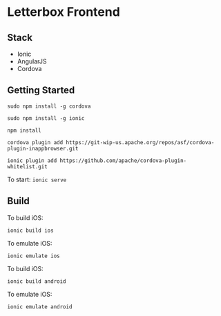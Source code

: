 # Letterbox Frontend

## Stack

- Ionic
- AngularJS
- Cordova

## Getting Started

`sudo npm install -g cordova`

`sudo npm install -g ionic`

`npm install`

`cordova plugin add https://git-wip-us.apache.org/repos/asf/cordova-plugin-inappbrowser.git`

`ionic plugin add https://github.com/apache/cordova-plugin-whitelist.git`

To start:
`ionic serve`

## Build

To build iOS:

`ionic build ios`

To emulate iOS:

`ionic emulate ios`

To build iOS:

`ionic build android`

To emulate iOS:

`ionic emulate android`

